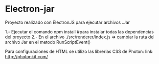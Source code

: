 # Electron-jar
Proyecto realizado con ElectronJS para ejecutar archivos .Jar

1.- Ejecutar el comando npm install  #para instalar todas las dependencias del proyecto
2.- En el archivo ./src/renderer/index.js => cambiar la ruta del archivo Jar en el metodo RunScriptEvent()

Para configuraciones de HTML se utilizo las librerias CSS de Photon:
link: http://photonkit.com/
